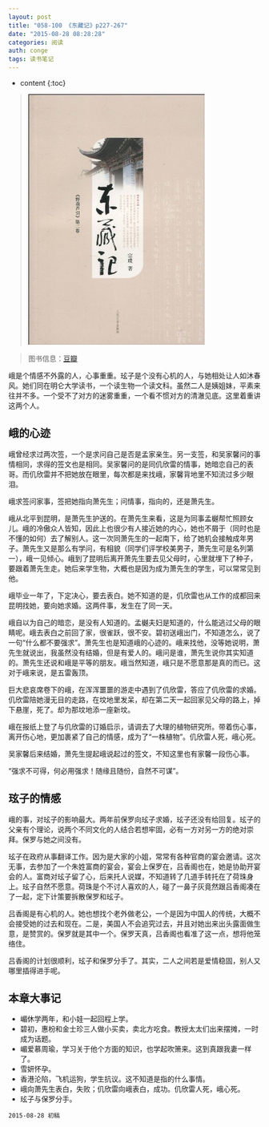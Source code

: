 ```yaml
---
layout: post
title: "058-100 《东藏记》p227-267"
date: "2015-08-28 08:28:28"
categories: 阅读
auth: conge
tags: 读书笔记
---
```

* content
{:toc}

> ![东藏记](/assets/images/阅读/118382-e8b1e9b72b080a42.jpg)

> 图书信息：[豆瓣](http://book.douban.com/subject/1014374/)

峨是个情感不外露的人，心事重重。玹子是个没有心机的人，与她相处让人如沐春风。她们同在明仑大学读书，一个读生物一个读文科。虽然二人是姨姐妹，平素来往并不多。一个受不了对方的迷雾重重，一个看不惯对方的清澈见底。这里着重讲这两个人。

## 峨的心迹

峨曾经求过两次签，一个是求问自己是否是孟家亲生。另一支签，和吴家馨问的事情相同，求得的签文也是相同。吴家馨问的是同仉欣雷的情事，她暗恋自己的表哥。而仉欣雷并不把她放在眼里，每次都是来找峨，家馨背地里不知流过多少眼泪。




峨求签问家事，签把她指向萧先生；问情事，指向的，还是萧先生。

峨从北平到昆明，是萧先生护送的。在萧先生来看，这是为同事孟樾帮忙照顾女儿。峨的冷傲众人皆知，因此上也很少有人接近她的内心，她也不屑于（同时也是不懂的如何）去了解别人。这一次同萧先生的一起南下，给了她机会接触成年男子。萧先生又是那么有学问，有相貌（同学们评学校美男子，萧先生可是名列第一），峨一见倾心。峨到了昆明后离开萧先生要去见父母时，心里就埋下了种子，要跟着萧先生走。她后来学生物，大概也是因为成为萧先生的学生，可以常常见到他。

峨毕业一年了，下定决心，要去表白。她不知道的是，仉欣雷也从工作的成都回来昆明找她，要向她求婚。这两件事，发生在了同一天。

峨自以为自己的暗恋，是没有人知道的。孟樾夫妇是知道的，什么能逃过父母的眼睛呢。峨去表白之前回了家，很雀跃，很不安。碧初送峨出门，不知道怎么，说了一句“什么都不要强求”。萧先生也是知道峨的心迹的。峨来找他，没等她说明，萧先生就说出，我虽然没有结婚，但是有爱人的。峨问是谁，萧先生说你其实知道的。萧先生还说和峨是平等的朋友。峨当然知道，峨只是不愿意那是真的而已。这对于峨来说，是五雷轰顶。

巨大悲哀席卷下的峨，在浑浑噩噩的游走中遇到了仉欣雷，答应了仉欣雷的求婚。仉欣雷陪她漫无目的走路，在坟地里发呆，却在第二天一起回家见父母的路上，掉下悬崖，死了。却为那坟地添一座新坟。

峨在报纸上登了与仉欣雷的订婚启示，请调去了大理的植物研究所。带着伤心事，离开伤心地，更加裹紧了自己的情感，成为了“一株植物”。仉欣雷人死，峨心死。

吴家馨后来结婚，萧先生提起峨说起过的签文，不知这里也有家馨一段伤心事。

“强求不可得，何必用强求！随缘且随份，自然不可谋”。

## 玹子的情感

峨的事，对玹子的影响最大。两年前保罗向玹子求婚，玹子还没有给回复。玹子的父亲有个理论，说两个不同文化的人结合若想牢固，必有一方对另一方的绝对崇拜。保罗与她之间没有。

玹子在政府从事翻译工作。因为是大家的小姐，常常有各种官商的宴会邀请。这次无事，去参加了一个朱姓富商的宴会，宴会上保罗在，吕香阁也在，她是协助开宴会的人。富商对玹子留了心，后来托人说媒，不知道转了几道手转托在了荷珠身上。玹子自然不愿意。荷珠是个不讨人喜欢的人，碰了一鼻子灰竟然跟吕香阁凑在了一起，定下计策要拆散保罗和玹子。

吕香阁是有心机的人。她也想找个老外做老公，一个是因为中国人的传统，大概不会接受她的过去和现在。二是，美国人不会追究过去，并且对她出来出头露面做生意，是赞赏的。保罗就是其中一个。保罗天真，吕香阁也看准了这一点，想将他笼络住。

吕香阁的计划很顺利，玹子和保罗分手了。其实，二人之间若是爱情稳固，别人又哪里插得进手呢。

## 本章大事记

* 嵋休学两年，和小娃一起回程上学。
* 碧初，惠枌和金士珍三人做小买卖，卖北方吃食。教授太太们出来摆摊，一时成为话题。
* 嵋爱慕周瑜，学习关于他个方面的知识，也学起吹箫来。这到真跟我妻一样了。
* 雪妍怀孕。
* 香港沦陷，飞机运狗，学生抗议。这不知道是指的什么事情。
* 峨向萧先生表白，失败；仉欣雷向峨表白，成功。仉欣雷人死，峨心死。
* 玹子与保罗分手。

```
2015-08-28 初稿
```
